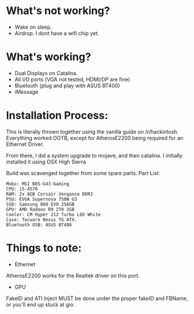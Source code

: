 # What's not working?
- Wake on sleep. 
- Airdrop. I dont have a wifi chip yet.

# What's working?
- Dual Displays on Catalina.
- All I/O ports (VGA not tested, HDMI/DP are fine)
- Bluetooth (plug and play with ASUS BT400)
- iMessage

# Installation Process:
This is literally thrown together using the vanilla guide on /r/hackintosh. Everything worked OOTB, except for AtherosE2200 being required for an Ethernet Driver.

From there, I did a system upgrade to mojave, and then catalina. I initially installed it using OSX High Sierra

Build was scavenged together from some spare parts. 
Part List:
```
Mobo: MSI B85-G43-Gaming
CPU: i5-4570
RAM: 2x 8GB Corsair Vengance DDR3
PSU: EVGA Supernova 750W G3
SSD: Samsung 860 EVO 256GB
GPU: AMD Radeon R9 270 2GB
Cooler: CM Hyper 212 Turbo LED White
Case: Tecware Nexus TG ATX.
Bluetooth USB: ASUS BT400
```

# Things to note:
- Ethernet

AtherosE2200 works for the Realtek driver on this port.
- GPU

FakeID and ATI Inject MUST be done under the proper fakeID and FBName, or you'll end up stuck at gio.
